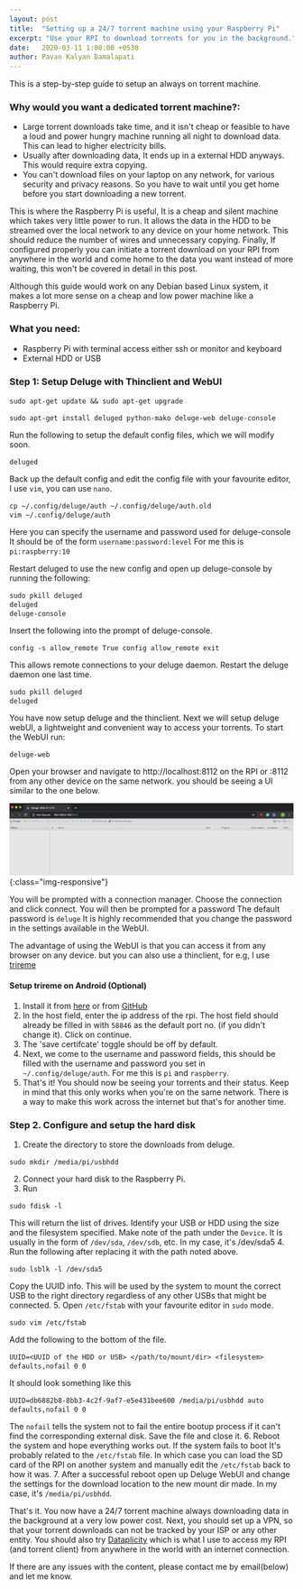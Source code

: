 ```yaml
---
layout: post
title:  "Setting up a 24/7 torrent machine using your Raspberry Pi"
excerpt: "Use your RPI to download torrents for you in the background."
date:   2020-03-11 1:00:00 +0530 
author: Pavan Kalyan Damalapati
---
```


This is a step-by-step guide to setup an always on torrent machine.

### Why would you want a dedicated torrent machine?:
- Large torrent downloads take time, and it isn't cheap or feasible to have a loud and power hungry machine running all night to download data. This can lead to higher electricity bills.
- Usually after downloading data, It ends up in a external HDD anyways. This would require extra copying.
- You can't download files on your laptop on any network, for various security and privacy reasons. So you have to wait until you get home before you start downloading a new torrent.

This is where the Raspberry Pi is useful, It is a cheap and silent machine which takes very little power to run. It allows the data in the HDD to be streamed over the local network to any device on your home network. This should reduce the number of wires and unnecessary copying. Finally, If configured properly you can initiate a torrent download on your RPI from anywhere in the world and come home to the data you want instead of more waiting, this won't be covered in detail in this post.

Although this guide would work on any Debian based Linux system, it makes a lot more sense on a cheap and low power machine like a Raspberry Pi.

### What you need:
- Raspberry Pi with terminal access either ssh or monitor and keyboard
- External HDD or USB

### Step 1: Setup Deluge with Thinclient and WebUI

~~~ shell
sudo apt-get update && sudo apt-get upgrade
~~~

~~~ shell
sudo apt-get install deluged python-mako deluge-web deluge-console
~~~
Run the following to setup the default config files, which we will modify soon.
~~~ shell
deluged
~~~
Back up the default config and edit the config file with your favourite editor, I use `vim`, you can use `nano`.
~~~ shell
cp ~/.config/deluge/auth ~/.config/deluge/auth.old
vim ~/.config/deluge/auth
~~~
Here you can specify the username and password used for deluge-console
It should be of the form ```username:password:level```
For me this is ```pi:raspberry:10```

Restart deluged to use the new config and open up deluge-console by running the following:
~~~ shell
sudo pkill deluged
deluged
deluge-console
~~~
Insert the following into the prompt of deluge-console.
~~~ shell
config -s allow_remote True config allow_remote exit
~~~
This allows remote connections to your deluge daemon.
Restart the deluge daemon one last time.
~~~ shell
sudo pkill deluged
deluged
~~~
You have now setup deluge and the thinclient. Next we will setup deluge webUI, a lightweight and convenient way to access your torrents.
To start the WebUI run:
~~~ shell
deluge-web
~~~
Open your browser and navigate to http://localhost:8112 on the RPI or <url of RPI>:8112 from any other device on the same network.
you should be seeing a UI similar to the one below.

![Deluge WebUI](/assets/deluge-webui.png){:class="img-responsive"}

You will be prompted with a connection manager. Choose the connection and click connect.
You will then be prompted for a password
The default password is ```deluge```
It is highly recommended that you change the password in the settings available in the WebUI.

The advantage of using the WebUI is that you can access it from any browser on any device. 
but you can also use a thinclient, for e.g, I use [trireme](https://f-droid.org/packages/org.deluge.trireme/)

#### Setup trireme on Android (Optional)
1. Install it from [here](https://f-droid.org/packages/org.deluge.trireme/) or from [GitHub](https://github.com/teal77/trireme/releases)
2. In the host field, enter the ip address of the rpi. The host field should already be filled in with `58846` as the default port no. (if you didn't change it). Click on continue.
3. The 'save certifcate' toggle should be off by default.
4. Next, we come to the username and password fields, this should be filled with the username and password you set in ```~/.config/deluge/auth```. For me this is ```pi``` and ```raspberry```.
5. That's it! You should now be seeing your torrents and their status. Keep in mind that this only works when you're on the same network. There is a way to make this work across the internet but that's for another time.

### Step 2. Configure and setup the hard disk

1. Create the directory to store the downloads from deluge.
~~~ shell
sudo mkdir /media/pi/usbhdd
~~~
2. Connect your hard disk to the Raspberry Pi.
3. Run 
~~~ shell 
sudo fdisk -l
~~~
This will return the list of drives. Identify your USB or HDD using the size and the filesystem specified. Make note of the path under the ```Device```. It is usually in the form of ```/dev/sda```, ```/dev/sdb```, etc. In my case, it's /dev/sda5
4. Run the following after replacing it with the path noted above.
~~~ shell 
sudo lsblk -l /dev/sda5
~~~
Copy the UUID info. This will be used by the system to mount the correct USB to the right directory regardless of any other USBs that might be connected.
5. 
Open ```/etc/fstab``` with your favourite editor in ```sudo``` mode.
~~~ shell
sudo vim /etc/fstab
~~~
Add the following to the bottom of the file.
~~~ shell
UUID=<UUID of the HDD or USB> </path/to/mount/dir> <filesystem> defaults,nofail 0 0 
~~~
It should look something like this
~~~ shell
UUID=db6882b8-8bb3-4c2f-9af7-e5e431bee600 /media/pi/usbhdd auto defaults,nofail 0 0
~~~
The ```nofail``` tells the system not to fail the entire bootup process if it can't find the corresponding external disk.
Save the file and close it.
6. Reboot the system and hope everything works out. If the system fails to boot It's probably related to the `/etc/fstab` file. In which case you can load the SD card of the RPI on another system and manually edit the ```/etc/fstab``` back to how it was.
7. After a successful reboot open up Deluge WebUI and change the settings for the download location to the new mount dir made. In my case, it's ```/media/pi/usbhdd```.

That's it. You now have a 24/7 torrent machine always downloading data in the background at a very low power cost.
Next, you should set up a VPN, so that your torrent downloads can not be tracked by your ISP or any other entity.
You should also try [Dataplicity](https://www.dataplicity.com/) which is what I use to access my RPI (and torrent client) from anywhere in the world with an internet connection.

If there are any issues with the content, please contact me by email(below) and let me know.